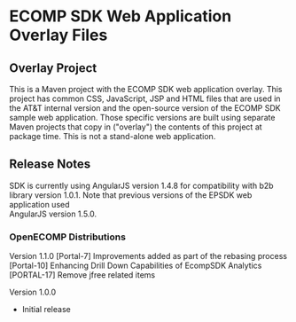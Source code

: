 # ECOMP SDK Web Application Overlay Files

## Overlay Project

This is a Maven project with the ECOMP SDK web application overlay. This 
project has common CSS, JavaScript, JSP and HTML files that are used in 
the AT&T internal version and the open-source version of the ECOMP SDK 
sample web application.  Those specific versions are built using separate 
Maven projects that copy in ("overlay") the contents of this project at 
package time. This is not a stand-alone web application.  

## Release Notes

SDK is currently using AngularJS version 1.4.8 for compatibility with b2b library 
version 1.0.1.  Note that previous versions of the EPSDK web application used  
AngularJS version 1.5.0.

### OpenECOMP Distributions

Version 1.1.0
[Portal-7] Improvements added as part of the rebasing process
[Portal-10] Enhancing Drill Down Capabilities of EcompSDK Analytics
[PORTAL-17] Remove jfree related items

Version 1.0.0
- Initial release
